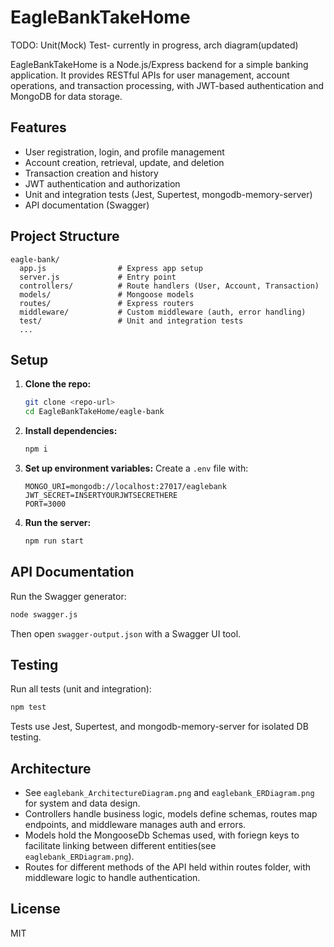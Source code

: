 # EagleBankTakeHome

TODO:
Unit(Mock) Test- currently in progress, arch diagram(updated)

EagleBankTakeHome is a Node.js/Express backend for a simple banking application. It provides RESTful APIs for user management, account operations, and transaction processing, with JWT-based authentication and MongoDB for data storage.

## Features
- User registration, login, and profile management
- Account creation, retrieval, update, and deletion
- Transaction creation and history
- JWT authentication and authorization
- Unit and integration tests (Jest, Supertest, mongodb-memory-server)
- API documentation (Swagger)

## Project Structure

```
eagle-bank/
  app.js                # Express app setup
  server.js             # Entry point
  controllers/          # Route handlers (User, Account, Transaction)
  models/               # Mongoose models
  routes/               # Express routers
  middleware/           # Custom middleware (auth, error handling)
  test/                 # Unit and integration tests
  ...
```

## Setup

1. **Clone the repo:**
	```sh
	git clone <repo-url>
	cd EagleBankTakeHome/eagle-bank
	```
2. **Install dependencies:**
	```sh
	npm i
	```
3. **Set up environment variables:**
	Create a `.env` file with:
	```env
	MONGO_URI=mongodb://localhost:27017/eaglebank
	JWT_SECRET=INSERTYOURJWTSECRETHERE
	PORT=3000
	```
4. **Run the server:**
	```sh
	npm run start
	```

## API Documentation

Run the Swagger generator:
```sh
node swagger.js
```
Then open `swagger-output.json` with a Swagger UI tool.

## Testing

Run all tests (unit and integration):
```sh
npm test
```
Tests use Jest, Supertest, and mongodb-memory-server for isolated DB testing.

## Architecture

- See `eaglebank_ArchitectureDiagram.png` and `eaglebank_ERDiagram.png` for system and data design.
- Controllers handle business logic, models define schemas, routes map endpoints, and middleware manages auth and errors.
- Models hold the MongooseDb Schemas used, with foriegn keys to facilitate linking between different entities(see `eaglebank_ERDiagram.png`).
- Routes for different methods of the API held within routes folder, with middleware logic to handle authentication.

## License

MIT
